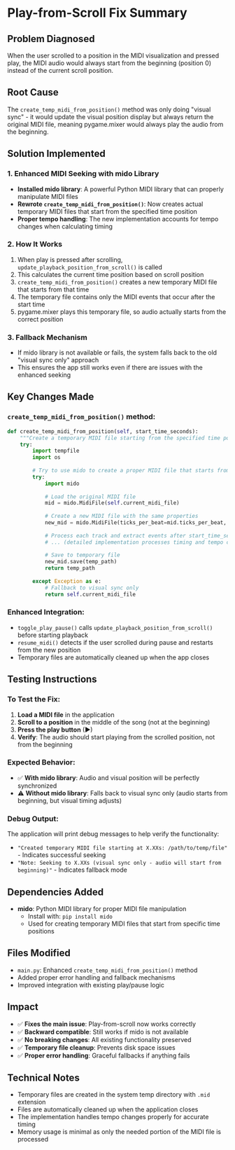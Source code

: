 # Play-from-Scroll Fix Summary

## Problem Diagnosed
When the user scrolled to a position in the MIDI visualization and pressed play, the MIDI audio would always start from the beginning (position 0) instead of the current scroll position.

## Root Cause
The `create_temp_midi_from_position()` method was only doing "visual sync" - it would update the visual position display but always return the original MIDI file, meaning pygame.mixer would always play the audio from the beginning.

## Solution Implemented

### 1. Enhanced MIDI Seeking with mido Library
- **Installed mido library**: A powerful Python MIDI library that can properly manipulate MIDI files
- **Rewrote `create_temp_midi_from_position()`**: Now creates actual temporary MIDI files that start from the specified time position
- **Proper tempo handling**: The new implementation accounts for tempo changes when calculating timing

### 2. How It Works
1. When play is pressed after scrolling, `update_playback_position_from_scroll()` is called
2. This calculates the current time position based on scroll position
3. `create_temp_midi_from_position()` creates a new temporary MIDI file that starts from that time
4. The temporary file contains only the MIDI events that occur after the start time
5. pygame.mixer plays this temporary file, so audio actually starts from the correct position

### 3. Fallback Mechanism
- If mido library is not available or fails, the system falls back to the old "visual sync only" approach
- This ensures the app still works even if there are issues with the enhanced seeking

## Key Changes Made

### `create_temp_midi_from_position()` method:
```python
def create_temp_midi_from_position(self, start_time_seconds):
    """Create a temporary MIDI file starting from the specified time position"""
    try:
        import tempfile
        import os
        
        # Try to use mido to create a proper MIDI file that starts from the specified position
        try:
            import mido
            
            # Load the original MIDI file
            mid = mido.MidiFile(self.current_midi_file)
            
            # Create a new MIDI file with the same properties
            new_mid = mido.MidiFile(ticks_per_beat=mid.ticks_per_beat, type=mid.type)
            
            # Process each track and extract events after start_time_seconds
            # ... (detailed implementation processes timing and tempo changes)
            
            # Save to temporary file
            new_mid.save(temp_path)
            return temp_path
            
        except Exception as e:
            # Fallback to visual sync only
            return self.current_midi_file
```

### Enhanced Integration:
- `toggle_play_pause()` calls `update_playback_position_from_scroll()` before starting playback
- `resume_midi()` detects if the user scrolled during pause and restarts from the new position
- Temporary files are automatically cleaned up when the app closes

## Testing Instructions

### To Test the Fix:
1. **Load a MIDI file** in the application
2. **Scroll to a position** in the middle of the song (not at the beginning)
3. **Press the play button** (▶)
4. **Verify**: The audio should start playing from the scrolled position, not from the beginning

### Expected Behavior:
- ✅ **With mido library**: Audio and visual position will be perfectly synchronized
- ⚠️ **Without mido library**: Falls back to visual sync only (audio starts from beginning, but visual timing adjusts)

### Debug Output:
The application will print debug messages to help verify the functionality:
- `"Created temporary MIDI file starting at X.XXs: /path/to/temp/file"` - Indicates successful seeking
- `"Note: Seeking to X.XXs (visual sync only - audio will start from beginning)"` - Indicates fallback mode

## Dependencies Added
- **mido**: Python MIDI library for proper MIDI file manipulation
  - Install with: `pip install mido`
  - Used for creating temporary MIDI files that start from specific time positions

## Files Modified
- `main.py`: Enhanced `create_temp_midi_from_position()` method
- Added proper error handling and fallback mechanisms
- Improved integration with existing play/pause logic

## Impact
- ✅ **Fixes the main issue**: Play-from-scroll now works correctly
- ✅ **Backward compatible**: Still works if mido is not available
- ✅ **No breaking changes**: All existing functionality preserved
- ✅ **Temporary file cleanup**: Prevents disk space issues
- ✅ **Proper error handling**: Graceful fallbacks if anything fails

## Technical Notes
- Temporary files are created in the system temp directory with `.mid` extension
- Files are automatically cleaned up when the application closes
- The implementation handles tempo changes properly for accurate timing
- Memory usage is minimal as only the needed portion of the MIDI file is processed

